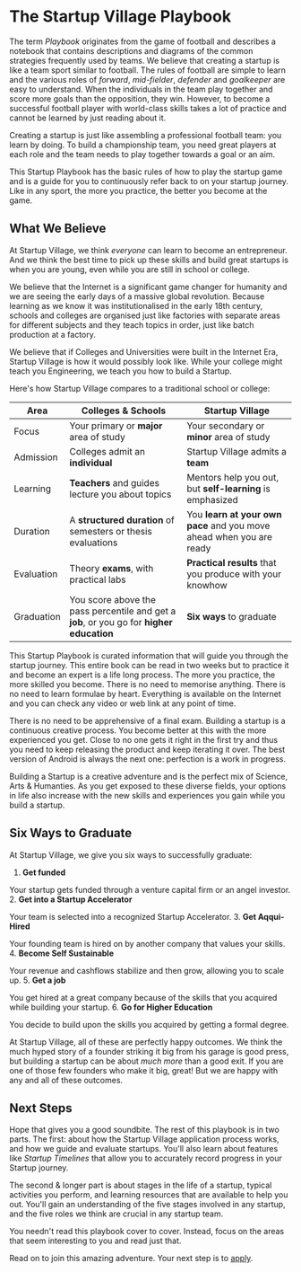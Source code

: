 # The Startup Village Playbook

The term *Playbook* originates from the game of football and describes a notebook that contains descriptions and diagrams of the common strategies frequently used by teams. We believe that creating a startup is like a team sport similar to football. The rules of football are simple to learn and the various roles of *forward*, *mid-fielder*, *defender* and *goalkeeper* are easy to understand. When the individuals in the team play together and score more goals than the opposition, they win. However, to become a successful football player with world-class skills takes a lot of practice and cannot be learned by just reading about it.

Creating a startup is just like assembling a professional football team: you learn by doing. To build a championship team, you need great players at each role and the team needs to play together towards a goal or an aim.

This Startup Playbook has the basic rules of how to play the startup game and is a guide for you to continuously refer back to on your startup journey. Like in any sport, the more you practice, the better you become at the game.

## What We Believe

At Startup Village, we think *everyone* can learn to become an entrepreneur. And we think the best time to pick up these skills and build great startups is when you are young, even while you are still in school or college. 

We believe that the Internet is a significant game changer for humanity and we are seeing the early days of a massive global revolution. Because learning as we know it was institutionalised in the early 18th century, schools and colleges are organised just like factories with separate areas for different subjects and they teach topics in order, just like batch production at a factory.

We believe that if Colleges and Universities were built in the Internet Era, Startup Village is how it would possibly look like. While your college might teach you Engineering, we teach you how to build a Startup.

Here's how Startup Village compares to a traditional school or college:

| Area | Colleges & Schools | Startup Village |
|------|--------------------|-----------------|
| Focus | Your primary or **major** area of study | Your secondary or **minor** area of study |
| Admission | Colleges admit an **individual** | Startup Village admits a **team** |
| Learning | **Teachers** and guides lecture you about topics | Mentors help you out, but **self-learning** is emphasized | 
| Duration | A **structured duration** of semesters or thesis evaluations | You **learn at your own pace** and you move ahead when you are ready |
| Evaluation | Theory **exams**, with practical labs | **Practical results** that you produce with your knowhow |
| Graduation | You score above the pass percentile and get a **job**, or you go for **higher education** | **Six ways** to graduate |

This Startup Playbook is curated information that will guide you through the startup journey. This entire book can be read in two weeks but to practice it and become an expert is a life long process. The more you practice, the more skilled you become. There is no need to memorise anything. There is no need to learn formulae by heart. Everything is available on the Internet and you can check any video or web link at any point of time.
 
There is no need to be apprehensive of a final exam. Building a startup is a continuous creative process. You become better at this with the more experienced you get. Close to no one gets it right in the first try and thus you need to keep releasing the product and keep iterating it over. The best version of Android is always the next one: perfection is a work in progress.

Building a Startup is a creative adventure and is the perfect mix of Science, Arts & Humanties. As you get exposed to these diverse fields, your options in life also increase with the new skills and experiences you gain while you build a startup.

## Six Ways to Graduate

At Startup Village, we give you six ways to successfully graduate:

1. **Get funded**
  
  Your startup gets funded through a venture capital firm or an angel investor.
2. **Get into a Startup Accelerator**

  Your team is selected into a recognized Startup Accelerator.
3. **Get Aqqui-Hired**

  Your founding team is hired on by another company that values your skills.
4. **Become Self Sustainable**

  Your revenue and cashflows stabilize and then grow, allowing you to scale up.
5. **Get a job**

  You get hired at a great company because of the skills that you acquired while building your startup.
6. **Go for Higher Education**

  You decide to build upon the skills you acquired by getting a formal degree.
  
At Startup Village, all of these are perfectly happy outcomes. We think the much hyped story of a founder striking it big from his garage is good press, but building a startup can be about *much more* than a good exit. If you are one of those few founders who make it big, great! But we are happy with any and all of these outcomes.

## Next Steps

Hope that gives you a good soundbite. The rest of this playbook is in two parts. The first: about how the Startup Village application process works, and how we guide and evaluate startups. You'll also learn about features like *Startup Timelines* that allow you to accurately record progress in your Startup journey. 

The second & longer part is about stages in the life of a startup, typical activities you perform, and learning resources that are available to help you out. You'll gain an understanding of the five stages involved in any startup, and the five roles we think are crucial in any startup team.

You needn't read this playbook cover to cover. Instead, focus on the areas that seem interesting to you and read just that.

Read on to join this amazing adventure. Your next step is to [apply](1-application.md).
